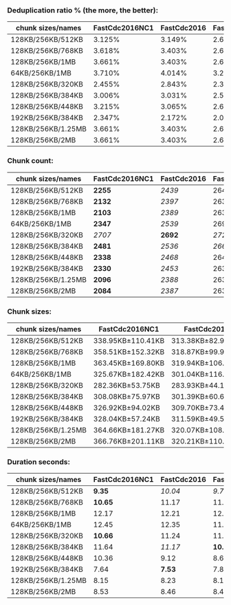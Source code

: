 ### Deduplication ratio % (the more, the better):

| chunk sizes/names  | FastCdc2016NC1 | FastCdc2016 | FastCdc2016NC3 | FastCdc2020NC1 | FastCdc2020 | FastCdc2020NC3 | Ronomon | RonomonNC2 | RonomonNC3 | Ronomon64 | Ronomon64NC2 | Ronomon64NC3 |
|--------------------|----------------|-------------|----------------|----------------|-------------|----------------|---------|------------|------------|-----------|--------------|--------------|
| 128KB/256KB/512KB  | 3.125%         | 3.149%      | 2.623%         | 3.809%         | 3.419%      | 2.636%         | 3.945%  | 4.491%     | **4.661%** | 4.340%    | *4.650%*     | *4.567%*     |
| 128KB/256KB/768KB  | 3.618%         | 3.403%      | 2.623%         | 3.661%         | 3.419%      | 2.636%         | 4.188%  | 4.524%     | **4.663%** | 4.425%    | *4.650%*     | *4.567%*     |
| 128KB/256KB/1MB    | 3.661%         | 3.403%      | 2.623%         | 3.661%         | 3.419%      | 2.636%         | 3.987%  | 4.524%     | **4.663%** | 4.460%    | *4.650%*     | *4.567%*     |
| 64KB/256KB/1MB     | 3.710%         | 4.014%      | 3.264%         | 3.710%         | 4.014%      | 3.264%         | 3.810%  | 4.202%     | **4.505%** | *4.323%*  | *4.392%*     | 3.944%       |
| 128KB/256KB/320KB  | 2.455%         | 2.843%      | 2.317%         | 3.747%         | 3.646%      | 2.532%         | 3.783%  | *4.493%*   | *4.664%*   | 4.249%    | **4.715%**   | 4.465%       |
| 128KB/256KB/384KB  | 3.006%         | 3.031%      | 2.539%         | 3.850%         | 3.522%      | 2.806%         | 4.003%  | 4.258%     | **4.663%** | 4.311%    | *4.555%*     | *4.505%*     |
| 128KB/256KB/448KB  | 3.215%         | 3.065%      | 2.623%         | 3.725%         | 3.593%      | 2.636%         | 4.079%  | 4.442%     | **4.679%** | 4.331%    | *4.606%*     | *4.567%*     |
| 192KB/256KB/384KB  | 2.347%         | 2.172%      | 2.044%         | 3.654%         | 3.496%      | 2.814%         | 3.146%  | *3.872%*   | 3.448%     | *3.820%*  | 3.664%       | **4.044%**   |
| 128KB/256KB/1.25MB | 3.661%         | 3.403%      | 2.623%         | 3.661%         | 3.419%      | 2.636%         | 3.987%  | 4.524%     | **4.663%** | 4.460%    | *4.650%*     | *4.567%*     |
| 128KB/256KB/2MB    | 3.661%         | 3.403%      | 2.623%         | 3.661%         | 3.419%      | 2.636%         | 3.987%  | 4.524%     | **4.663%** | 4.460%    | *4.650%*     | *4.567%*     |

### Chunk count:

| chunk sizes/names  | FastCdc2016NC1 | FastCdc2016 | FastCdc2016NC3 | FastCdc2020NC1 | FastCdc2020 | FastCdc2020NC3 | Ronomon | RonomonNC2 | RonomonNC3 | Ronomon64 | Ronomon64NC2 | Ronomon64NC3 |
|--------------------|----------------|-------------|----------------|----------------|-------------|----------------|---------|------------|------------|-----------|--------------|--------------|
| 128KB/256KB/512KB  | **2255**       | *2439*      | 2643           | 2539           | *2526*      | 2666           | 2896    | 3723       | 4584       | 2937      | 3802         | 4629         |
| 128KB/256KB/768KB  | **2132**       | *2397*      | 2634           | *2206*         | 2413        | 2644           | 2776    | 3697       | 4577       | 2848      | 3787         | 4624         |
| 128KB/256KB/1MB    | **2103**       | *2389*      | 2633           | *2127*         | 2396        | 2636           | 2731    | 3694       | 4575       | 2824      | 3783         | 4622         |
| 64KB/256KB/1MB     | **2347**       | *2539*      | 2692           | *2371*         | 2548        | 2697           | 2725    | 3305       | 3872       | 2772      | 3410         | 3913         |
| 128KB/256KB/320KB  | *2707*         | **2692**    | *2729*         | 3812           | 3419        | 3041           | 3255    | 3863       | 4610       | 3292      | 3917         | 4650         |
| 128KB/256KB/384KB  | **2481**       | *2536*      | *2665*         | 3100           | 2848        | 2757           | 3090    | 3787       | 4599       | 3107      | 3844         | 4633         |
| 128KB/256KB/448KB  | **2338**       | *2468*      | 2647           | 2731           | *2642*      | 2686           | 2977    | 3740       | 4589       | 2999      | 3819         | 4629         |
| 192KB/256KB/384KB  | **2330**       | *2453*      | 2639           | 3007           | 2787        | 2727           | *2558*  | 2898       | 3318       | 2576      | 2940         | 3343         |
| 128KB/256KB/1.25MB | **2096**       | *2388*      | 2632           | *2110*         | 2390        | 2635           | 2722    | 3691       | 4575       | 2821      | 3783         | 4622         |
| 128KB/256KB/2MB    | **2084**       | *2387*      | 2631           | *2089*         | 2389        | 2634           | 2718    | 3691       | 4575       | 2814      | 3782         | 4622         |

### Chunk sizes:

| chunk sizes/names  | FastCdc2016NC1    | FastCdc2016       | FastCdc2016NC3   | FastCdc2020NC1    | FastCdc2020       | FastCdc2020NC3   | Ronomon           | RonomonNC2       | RonomonNC3       | Ronomon64         | Ronomon64NC2     | Ronomon64NC3     |
|--------------------|-------------------|-------------------|------------------|-------------------|-------------------|------------------|-------------------|------------------|------------------|-------------------|------------------|------------------|
| 128KB/256KB/512KB  | 338.95KB±110.41KB | 313.38KB±82.98KB  | 289.19KB±48.90KB | 301.04KB±81.95KB  | 302.59KB±70.94KB  | 286.70KB±45.02KB | 263.93KB±118.11KB | 205.30KB±80.81KB | 166.74KB±45.78KB | 260.24KB±114.52KB | 201.04KB±74.82KB | 165.12KB±41.56KB |
| 128KB/256KB/768KB  | 358.51KB±152.32KB | 318.87KB±99.92KB  | 290.18KB±56.22KB | 346.48KB±125.51KB | 316.76KB±92.42KB  | 289.08KB±50.87KB | 275.34KB±150.47KB | 206.74KB±89.44KB | 166.99KB±48.82KB | 268.38KB±139.50KB | 201.83KB±79.86KB | 165.30KB±44.90KB |
| 128KB/256KB/1MB    | 363.45KB±169.80KB | 319.94KB±106.44KB | 290.29KB±59.72KB | 359.35KB±155.07KB | 319.01KB±101.26KB | 289.96KB±58.81KB | 279.87KB±167.84KB | 206.91KB±92.67KB | 167.07KB±50.12KB | 270.66KB±149.97KB | 202.04KB±82.02KB | 165.37KB±46.10KB |
| 64KB/256KB/1MB     | 325.67KB±182.42KB | 301.04KB±116.27KB | 283.93KB±67.67KB | 322.37KB±170.05KB | 299.97KB±111.74KB | 283.40KB±67.35KB | 280.49KB±174.84KB | 231.27KB±98.15KB | 197.40KB±53.42KB | 275.73KB±155.60KB | 224.15KB±87.42KB | 195.33KB±50.49KB |
| 128KB/256KB/320KB  | 282.36KB±53.75KB  | 283.93KB±44.13KB  | 280.08KB±32.62KB | 200.51KB±55.72KB  | 223.56KB±60.74KB  | 251.34KB±50.41KB | 234.82KB±68.91KB  | 197.86KB±59.94KB | 165.80KB±39.76KB | 232.18KB±67.76KB  | 195.13KB±57.67KB | 164.37KB±37.53KB |
| 128KB/256KB/384KB  | 308.08KB±75.97KB  | 301.39KB±60.60KB  | 286.81KB±41.88KB | 246.56KB±64.94KB  | 268.38KB±58.92KB  | 277.23KB±40.64KB | 247.36KB±88.52KB  | 201.83KB±69.94KB | 166.20KB±42.03KB | 246.00KB±87.15KB  | 198.84KB±66.44KB | 164.98KB±39.82KB |
| 128KB/256KB/448KB  | 326.92KB±94.02KB  | 309.70KB±73.42KB  | 288.76KB±46.37KB | 279.87KB±73.14KB  | 289.30KB±62.64KB  | 284.56KB±42.81KB | 256.75KB±104.70KB | 204.37KB±76.68KB | 166.56KB±44.00KB | 254.86KB±102.53KB | 200.14KB±71.53KB | 165.12KB±40.88KB |
| 192KB/256KB/384KB  | 328.04KB±57.24KB  | 311.59KB±49.58KB  | 289.63KB±35.71KB | 254.19KB±61.70KB  | 274.25KB±53.72KB  | 280.28KB±35.89KB | 298.80KB±68.66KB  | 263.75KB±59.49KB | 230.36KB±39.88KB | 296.71KB±68.24KB  | 259.98KB±58.51KB | 228.64KB±37.74KB |
| 128KB/256KB/1.25MB | 364.66KB±181.27KB | 320.07KB±108.60KB | 290.40KB±62.19KB | 362.24KB±165.23KB | 319.81KB±108.27KB | 290.07KB±60.71KB | 280.80KB±173.91KB | 207.08KB±94.56KB | 167.07KB±50.37KB | 270.95KB±154.16KB | 202.04KB±82.56KB | 165.37KB±46.60KB |
| 128KB/256KB/2MB    | 366.76KB±201.11KB | 320.21KB±110.90KB | 290.51KB±63.34KB | 365.89KB±193.58KB | 319.94KB±110.90KB | 290.18KB±63.63KB | 281.21KB±179.42KB | 207.08KB±97.07KB | 167.07KB±50.37KB | 271.62KB±162.02KB | 202.10KB±84.87KB | 165.37KB±46.60KB |

### Duration seconds:

| chunk sizes/names  | FastCdc2016NC1 | FastCdc2016 | FastCdc2016NC3 | FastCdc2020NC1 | FastCdc2020 | FastCdc2020NC3 | Ronomon | RonomonNC2 | RonomonNC3 | Ronomon64 | Ronomon64NC2 | Ronomon64NC3 |
|--------------------|----------------|-------------|----------------|----------------|-------------|----------------|---------|------------|------------|-----------|--------------|--------------|
| 128KB/256KB/512KB  | **9.35**       | *10.04*     | *9.79*         | 10.30          | 10.42       | 10.22          | 11.41   | 11.56      | 11.69      | 11.40     | 11.28        | 11.52        |
| 128KB/256KB/768KB  | **10.65**      | 11.17       | 11.53          | 11.29          | 11.17       | *10.69*        | *11.09* | 11.20      | 11.29      | 11.46     | 11.62        | 12.59        |
| 128KB/256KB/1MB    | 12.17          | 12.21       | 12.04          | **11.03**      | *11.47*     | 12.77          | 12.98   | 12.07      | 12.17      | 11.75     | 11.74        | *11.52*      |
| 64KB/256KB/1MB     | 12.45          | 12.35       | 11.70          | **11.42**      | *11.44*     | 11.56          | 12.20   | 12.09      | 12.22      | 11.62     | 12.05        | *11.50*      |
| 128KB/256KB/320KB  | **10.66**      | 11.24       | 11.16          | 11.41          | *11.00*     | *10.89*        | 11.23   | 11.49      | 11.22      | 11.52     | 11.10        | 11.63        |
| 128KB/256KB/384KB  | 11.64          | *11.17*     | **10.70**      | 11.51          | 11.66       | 11.67          | 11.98   | *11.03*    | 11.25      | 11.55     | 11.38        | 11.19        |
| 128KB/256KB/448KB  | 10.36          | 9.12        | 8.64           | 8.33           | 7.99        | 7.82           | 7.77    | 7.77       | 7.89       | *7.77*    | *7.66*       | **7.43**     |
| 192KB/256KB/384KB  | 7.64           | **7.53**    | 7.84           | 7.97           | 7.69        | 7.71           | 7.70    | *7.55*     | *7.64*     | 7.95      | 7.79         | 7.76         |
| 128KB/256KB/1.25MB | 8.15           | 8.23        | 8.14           | **7.75**       | *7.88*      | *8.10*         | 8.32    | 8.28       | 8.28       | 8.31      | 8.14         | 8.13         |
| 128KB/256KB/2MB    | 8.53           | 8.46        | 8.47           | 8.44           | 8.62        | 8.42           | 8.56    | 8.62       | 8.44       | *7.46*    | **6.32**     | *6.37*       |
